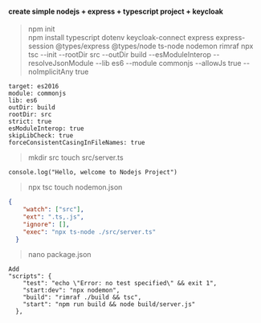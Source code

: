 #### create simple nodejs + express + typescript project + keycloak

> npm init  
> npm install typescript dotenv keycloak-connect express express-session @types/express @types/node ts-node nodemon rimraf
> npx tsc --init --rootDir src --outDir build --esModuleInterop --resolveJsonModule --lib es6 --module commonjs --allowJs true --noImplicitAny true
```
target: es2016
module: commonjs
lib: es6
outDir: build
rootDir: src
strict: true
esModuleInterop: true
skipLibCheck: true
forceConsistentCasingInFileNames: true

```
> mkdir src
> touch src/server.ts
```
console.log("Hello, welcome to Nodejs Project")
```

> npx tsc
> touch nodemon.json
```json
{
    "watch": ["src"],
    "ext": ".ts,.js",
    "ignore": [],
    "exec": "npx ts-node ./src/server.ts"
  }
  ```

  > nano package.json
```
Add
"scripts": {
    "test": "echo \"Error: no test specified\" && exit 1",
    "start:dev": "npx nodemon",
    "build": "rimraf ./build && tsc",
    "start": "npm run build && node build/server.js"
  },
  ```